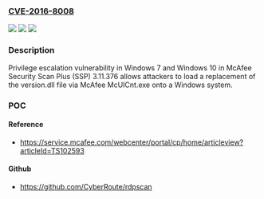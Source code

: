 ### [CVE-2016-8008](https://cve.mitre.org/cgi-bin/cvename.cgi?name=CVE-2016-8008)
![](https://img.shields.io/static/v1?label=Product&message=Security%20Scan%20Plus%20(SSP)&color=blue)
![](https://img.shields.io/static/v1?label=Version&message=n%2Fa&color=blue)
![](https://img.shields.io/static/v1?label=Vulnerability&message=Privilege%20escalation%20vulnerability&color=brighgreen)

### Description

Privilege escalation vulnerability in Windows 7 and Windows 10 in McAfee Security Scan Plus (SSP) 3.11.376 allows attackers to load a replacement of the version.dll file via McAfee McUICnt.exe onto a Windows system.

### POC

#### Reference
- https://service.mcafee.com/webcenter/portal/cp/home/articleview?articleId=TS102593

#### Github
- https://github.com/CyberRoute/rdpscan

